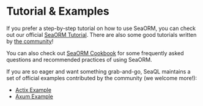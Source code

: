 # Tutorial & Examples

If you prefer a step-by-step tutorial on how to use SeaORM, you can check out our official [SeaORM Tutorial](https://www.sea-ql.org/sea-orm-tutorial/). There are also some good tutorials written by [the community](https://github.com/SeaQL/sea-orm/blob/master/COMMUNITY.md#learning-resources)!

You can also check out [SeaORM Cookbook](https://www.sea-ql.org/sea-orm-cookbook/) for some frequently asked questions and recommended practices of using SeaORM.

If you are so eager and want something grab-and-go, SeaQL maintains a set of official examples contributed by the community (we welcome more!):

+ [Actix Example](https://github.com/SeaQL/sea-orm-x/tree/main/sea-orm-x/examples/mssql_actix_example)
+ [Axum Example](https://github.com/SeaQL/sea-orm-x/tree/main/sea-orm-x/examples/mssql_axum_example)
